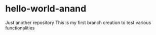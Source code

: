 # hello-world-anand
Just another repository
This is my first branch creation to test various functionalities
